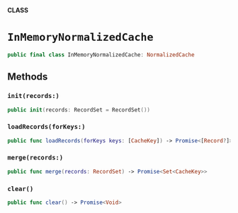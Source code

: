**CLASS**

# `InMemoryNormalizedCache`

```swift
public final class InMemoryNormalizedCache: NormalizedCache
```

## Methods
### `init(records:)`

```swift
public init(records: RecordSet = RecordSet())
```

### `loadRecords(forKeys:)`

```swift
public func loadRecords(forKeys keys: [CacheKey]) -> Promise<[Record?]>
```

### `merge(records:)`

```swift
public func merge(records: RecordSet) -> Promise<Set<CacheKey>>
```

### `clear()`

```swift
public func clear() -> Promise<Void>
```
